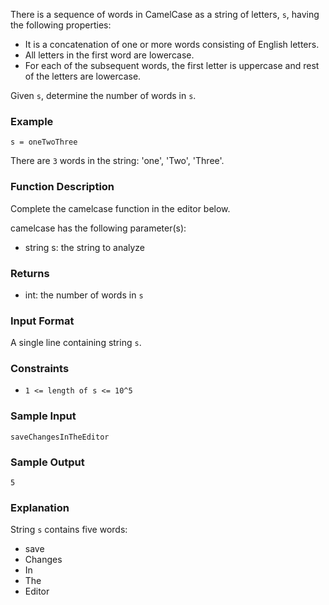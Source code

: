 There is a sequence of words in CamelCase as a string of letters, `s`, having the following properties:
- It is a concatenation of one or more words consisting of English letters.
- All letters in the first word are lowercase.
- For each of the subsequent words, the first letter is uppercase and rest of the letters are lowercase.

Given `s`, determine the number of words in `s`.

### Example 
`s = oneTwoThree`

There are `3` words in the string: 'one', 'Two', 'Three'. 

### Function Description
Complete the camelcase function in the editor below.

camelcase has the following parameter(s):
- string s: the string to analyze

### Returns 
- int: the number of words in `s`

### Input Format
A single line containing string `s`.

### Constraints
- `1 <= length of s <= 10^5`

### Sample Input
```
saveChangesInTheEditor
```

### Sample Output
```
5
```

### Explanation
String `s` contains five words:
- save
- Changes
- In
- The
- Editor